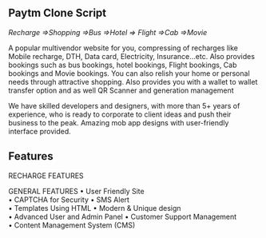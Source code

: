 <h2>Paytm Clone Script</h2>

<i>Recharge =>Shopping =>Bus =>Hotel => Flight =>Cab =>Movie</i>

A popular multivendor website for you, compressing of recharges like Mobile recharge, DTH, Data card, Electricity, Insurance…etc. 
Also provides bookings such as bus bookings, hotel bookings, Flight bookings, Cab bookings and Movie bookings. You can also relish 
your home or personal needs through attractive shopping. Also provides you with a wallet to wallet transfer option and as well QR 
Scanner and generation management

We have skilled developers and designers, with more than 5+ years of experience, who is ready to corporate to client ideas and push their business to the peak. Amazing mob app designs with user-friendly interface provided.

<h2> Features </h2>
RECHARGE FEATURES

GENERAL FEATURES
• User Friendly Site                                              
• CAPTCHA for Security
• SMS Alert                                                            
• Templates Using HTML
• Modern & Unique design                                
• Advanced User and Admin Panel
• Customer Support Management                  
• Content Management System (CMS)

